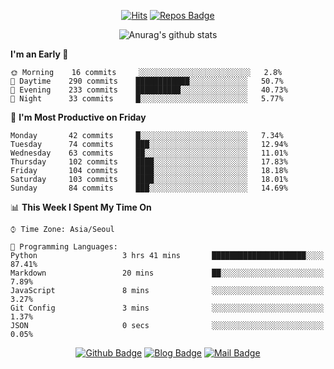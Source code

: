 
<div align=center>

[![Hits](https://hits.seeyoufarm.com/api/count/incr/badge.svg?url=https%3A%2F%2Fgithub.com/sangm1n)](https://hits.seeyoufarm.com) 
[![Repos Badge](https://badges.pufler.dev/repos/sangm1n)](https://badges.pufler.dev)


![Anurag's github stats](https://github-readme-stats.vercel.app/api?username=sangm1n&show_icons=true&theme=highcontrast)

</div>

<!--START_SECTION:waka-->
**I'm an Early 🐤** 

```text
🌞 Morning    16 commits     ░░░░░░░░░░░░░░░░░░░░░░░░░   2.8% 
🌆 Daytime    290 commits    ████████████░░░░░░░░░░░░░   50.7% 
🌃 Evening    233 commits    ██████████░░░░░░░░░░░░░░░   40.73% 
🌙 Night      33 commits     █░░░░░░░░░░░░░░░░░░░░░░░░   5.77%

```
📅 **I'm Most Productive on Friday** 

```text
Monday       42 commits     █░░░░░░░░░░░░░░░░░░░░░░░░   7.34% 
Tuesday      74 commits     ███░░░░░░░░░░░░░░░░░░░░░░   12.94% 
Wednesday    63 commits     ██░░░░░░░░░░░░░░░░░░░░░░░   11.01% 
Thursday     102 commits    ████░░░░░░░░░░░░░░░░░░░░░   17.83% 
Friday       104 commits    ████░░░░░░░░░░░░░░░░░░░░░   18.18% 
Saturday     103 commits    ████░░░░░░░░░░░░░░░░░░░░░   18.01% 
Sunday       84 commits     ███░░░░░░░░░░░░░░░░░░░░░░   14.69%

```


📊 **This Week I Spent My Time On** 

```text
⌚︎ Time Zone: Asia/Seoul

💬 Programming Languages: 
Python                   3 hrs 41 mins       █████████████████████░░░░   87.41% 
Markdown                 20 mins             ██░░░░░░░░░░░░░░░░░░░░░░░   7.89% 
JavaScript               8 mins              ░░░░░░░░░░░░░░░░░░░░░░░░░   3.27% 
Git Config               3 mins              ░░░░░░░░░░░░░░░░░░░░░░░░░   1.37% 
JSON                     0 secs              ░░░░░░░░░░░░░░░░░░░░░░░░░   0.05%

```


<!--END_SECTION:waka-->
 
<div align=center>
  
[![Github Badge](http://img.shields.io/badge/-github-black?style=flat-square&logo=github&logoColor=white&link=https:https://github.com/sangm1n/)](https://github.com/sangm1n/)
[![Blog Badge](http://img.shields.io/badge/-devlog-00C7B7?style=flat-square&logo=Netlify&logoColor=white&link=https:https://sangminlog.netlify.app/)](https://sangminlog.netlify.app/)
[![Mail Badge](http://img.shields.io/badge/-mail-D14836?style=flat-square&logo=Gmail&logoColor=white&link=mailto:dltkd96als@naver.com)](mailto:dltkd96als@naver.com/)

</div>

<!--
**sangm1n/sangm1n** is a ✨ _special_ ✨ repository because its `README.md` (this file) appears on your GitHub profile.

Here are some ideas to get you started:

- 🔭 I’m currently working on ...
- 🌱 I’m currently learning ...
- 👯 I’m looking to collaborate on ...
- 🤔 I’m looking for help with ...
- 💬 Ask me about ...
- 📫 How to reach me: ...
- 😄 Pronouns: ...
- ⚡ Fun fact: ...

https://shields.io/
-->


